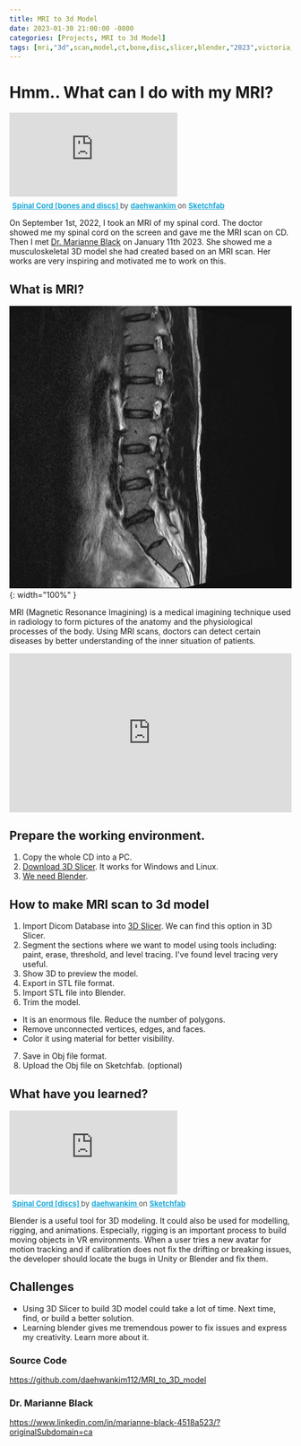 ```yaml
---
title: MRI to 3d Model
date: 2023-01-30 21:00:00 -0800
categories: [Projects, MRI to 3d Model]
tags: [mri,"3d",scan,model,ct,bone,disc,slicer,blender,"2023",victoria,university,daehwan,kim,david]     # TAG names should always be lowercase
---
```


# Hmm.. What can I do with my MRI?

<div class="sketchfab-embed-wrapper"> <iframe title="Spinal Cord [bones and discs]" frameborder="0" allowfullscreen mozallowfullscreen="true" webkitallowfullscreen="true" allow="autoplay; fullscreen; xr-spatial-tracking" xr-spatial-tracking execution-while-out-of-viewport execution-while-not-rendered web-share src="https://sketchfab.com/models/f2225d4988b04b45848440f27a027342/embed"> </iframe> <p style="font-size: 13px; font-weight: normal; margin: 5px; color: #4A4A4A;"> <a href="https://sketchfab.com/3d-models/spinal-cord-bones-and-discs-f2225d4988b04b45848440f27a027342?utm_medium=embed&utm_campaign=share-popup&utm_content=f2225d4988b04b45848440f27a027342" target="_blank" style="font-weight: bold; color: #1CAAD9;"> Spinal Cord [bones and discs] </a> by <a href="https://sketchfab.com/daehwankim?utm_medium=embed&utm_campaign=share-popup&utm_content=f2225d4988b04b45848440f27a027342" target="_blank" style="font-weight: bold; color: #1CAAD9;"> daehwankim </a> on <a href="https://sketchfab.com?utm_medium=embed&utm_campaign=share-popup&utm_content=f2225d4988b04b45848440f27a027342" target="_blank" style="font-weight: bold; color: #1CAAD9;">Sketchfab</a></p></div>



On September 1st, 2022, I took an MRI of my spinal cord. The doctor showed me my spinal cord on the screen and gave me the MRI scan on CD. Then I met <a href="https://www.linkedin.com/in/marianne-black-4518a523/?originalSubdomain=ca">Dr. Marianne Black</a> on January 11th 2023. She showed me a musculoskeletal 3D model she had created based on an MRI scan. Her works are very inspiring and motivated me to work on this.

## What is MRI?

![Desktop View](/assets/images/mri/image1.png){: width="100%" }

MRI (Magnetic Resonance Imagining) is a medical imagining technique used in radiology to form pictures of the anatomy and the physiological processes of the body. Using MRI scans, doctors can detect certain diseases by better understanding of the inner situation of patients.


<div class = "video-container">
    <iframe width="560" height="315" src="https://www.youtube.com/embed/7uyGG5ffw5o" title="YouTube video player" frameborder="0" allow="accelerometer; autoplay; clipboard-write; encrypted-media; gyroscope; picture-in-picture" allowfullscreen></iframe>
</div>

## Prepare the working environment.

1. Copy the whole CD into a PC.
2. <a href="https://download.slicer.org/">Download 3D Slicer</a>. It works for Windows and Linux.
3. <a href="https://www.blender.org/">We need Blender</a>.

## How to make MRI scan to 3d model

1. Import Dicom Database into <a href="https://www.slicer.org/">3D Slicer</a>. We can find this option in 3D Slicer.
2. Segment the sections where we want to model using tools including: paint, erase, threshold, and level tracing. I've found level tracing very useful.
3. Show 3D to preview the model.
4. Export in STL file format.
5. Import STL file into Blender.
6. Trim the model.
* It is an enormous file. Reduce the number of polygons.
* Remove unconnected vertices, edges, and faces.
* Color it using material for better visibility.
7. Save in Obj file format.
8. Upload the Obj file on Sketchfab. (optional)

## What have you learned?

<div class="sketchfab-embed-wrapper"> <iframe title="Spinal Cord [discs]" frameborder="0" allowfullscreen mozallowfullscreen="true" webkitallowfullscreen="true" allow="autoplay; fullscreen; xr-spatial-tracking" xr-spatial-tracking execution-while-out-of-viewport execution-while-not-rendered web-share src="https://sketchfab.com/models/379ce1dbe7e646459ba3210e054f06f0/embed"> </iframe> <p style="font-size: 13px; font-weight: normal; margin: 5px; color: #4A4A4A;"> <a href="https://sketchfab.com/3d-models/spinal-cord-discs-379ce1dbe7e646459ba3210e054f06f0?utm_medium=embed&utm_campaign=share-popup&utm_content=379ce1dbe7e646459ba3210e054f06f0" target="_blank" style="font-weight: bold; color: #1CAAD9;"> Spinal Cord [discs] </a> by <a href="https://sketchfab.com/daehwankim?utm_medium=embed&utm_campaign=share-popup&utm_content=379ce1dbe7e646459ba3210e054f06f0" target="_blank" style="font-weight: bold; color: #1CAAD9;"> daehwankim </a> on <a href="https://sketchfab.com?utm_medium=embed&utm_campaign=share-popup&utm_content=379ce1dbe7e646459ba3210e054f06f0" target="_blank" style="font-weight: bold; color: #1CAAD9;">Sketchfab</a></p></div>

Blender is a useful tool for 3D modeling. It could also be used for modelling, rigging, and animations. Especially, rigging is an important process to build moving objects in VR environments. When a user tries a new avatar for motion tracking and if calibration does not fix the drifting or breaking issues, the developer should locate the bugs in Unity or Blender and fix them.


## Challenges

* Using 3D Slicer to build 3D model could take a lot of time. Next time, find, or build a better solution.
* Learning blender gives me tremendous power to fix issues and express my creativity. Learn more about it.

### Source Code
<a href="https://github.com/daehwankim112/MRI_to_3D_model">https://github.com/daehwankim112/MRI_to_3D_model </a>

### Dr. Marianne Black
<a href="https://www.linkedin.com/in/marianne-black-4518a523/?originalSubdomain=ca">https://www.linkedin.com/in/marianne-black-4518a523/?originalSubdomain=ca</a>


<style>
    .video-container {
        position: relative;
        padding-bottom: 56.25%; /* 16:9 */
        height: 0;
    }
    .video-container iframe {
        position: absolute;
        top: 0;
        left: 0;
        width: 100%;
        height: 100%;
    }


